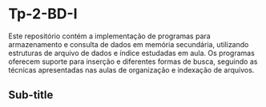 # Tp-2-BD-I
Este repositório contém a implementação de programas para armazenamento e consulta de dados em memória secundária, utilizando estruturas de arquivo de dados e índice estudadas em aula. Os programas oferecem suporte para inserção e diferentes formas de busca, seguindo as técnicas apresentadas nas aulas de organização e indexação de arquivos.

## Sub-title
